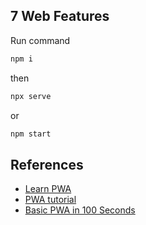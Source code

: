 ## 7 Web Features

Run command

```bash
npm i
```

then

```bash
npx serve
```

or

```bash
npm start
```

## References

- [Learn PWA](https://web.dev/learn/pwa/os-integration/)
- [PWA tutorial](https://fireship.io/lessons/pwa-top-features/)
- [Basic PWA in 100 Seconds](https://youtu.be/sFsRylCQblw)
